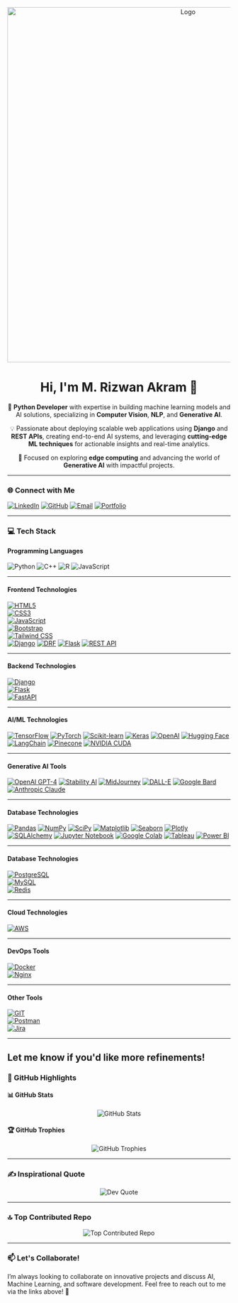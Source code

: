 <p align="center">
  <img src="https://media.giphy.com/media/CrFLL3CnRpw5ddlBMm/giphy.gif" alt="Logo" width="800" />
</p>

<h1 align="center">Hi, I'm M. Rizwan Akram 👋</h1>

<p align="center">
  🚀 <strong>Python Developer</strong> with expertise in building machine learning models and AI solutions, specializing in 
  <strong>Computer Vision</strong>, <strong>NLP</strong>, and <strong>Generative AI</strong>.
</p>

<p align="center">
  💡 Passionate about deploying scalable web applications using <strong>Django</strong> and <strong>REST APIs</strong>, creating 
  end-to-end AI systems, and leveraging <strong>cutting-edge ML techniques</strong> for actionable insights and real-time analytics.
</p>

<p align="center">
  🌟 Focused on exploring <strong>edge computing</strong> and advancing the world of <strong>Generative AI</strong> with impactful projects.
</p>

---

### 🌐 Connect with Me
[![LinkedIn](https://img.shields.io/badge/LinkedIn-blue?style=flat-square&logo=linkedin&logoColor=white)](https://www.linkedin.com/in/m-rizwan-akram-8795b7216)
[![GitHub](https://img.shields.io/badge/GitHub-black?style=flat-square&logo=github&logoColor=white)](https://github.com/mrizwanakram)
[![Email](https://img.shields.io/badge/Email-red?style=flat-square&logo=gmail&logoColor=white)](mailto:mrizwanoffical786.com)
[![Portfolio](https://img.shields.io/badge/Portfolio-green?style=flat-square&logo=google-chrome&logoColor=white)](https://mrizwanakram.github.io/Potfolio.io/)

---

### 💻 Tech Stack

#### **Programming Languages**
![Python](https://img.shields.io/badge/-Python-blue?style=flat-square&logo=python)
![C++](https://img.shields.io/badge/-C++-00599C?style=flat-square&logo=c%2B%2B)
![R](https://img.shields.io/badge/-R-276DC3?style=flat-square&logo=r)
![JavaScript](https://img.shields.io/badge/-JavaScript-yellow?style=flat-square&logo=javascript)

---

#### **Frontend Technologies**  
[![HTML5](https://img.shields.io/badge/-HTML5-orange?style=flat-square&logo=html5)](https://developer.mozilla.org/en-US/docs/Web/HTML)  
[![CSS3](https://img.shields.io/badge/-CSS3-blue?style=flat-square&logo=css3)](https://developer.mozilla.org/en-US/docs/Web/CSS)  
[![JavaScript](https://img.shields.io/badge/-JavaScript-yellow?style=flat-square&logo=javascript)](https://developer.mozilla.org/en-US/docs/Web/JavaScript)  
[![Bootstrap](https://img.shields.io/badge/-Bootstrap-7952B3?style=flat-square&logo=bootstrap)](https://getbootstrap.com/)  
[![Tailwind CSS](https://img.shields.io/badge/-Tailwind%20CSS-38B2AC?style=flat-square&logo=tailwind-css)](https://tailwindcss.com/)  
[![Django](https://img.shields.io/badge/-Django-green?style=flat-square&logo=django)](https://www.djangoproject.com/)
[![DRF](https://img.shields.io/badge/-Django%20Rest%20Framework-blue?style=flat-square&logo=django)](https://www.django-rest-framework.org/)
[![Flask](https://img.shields.io/badge/-Flask-black?style=flat-square&logo=flask)](https://flask.palletsprojects.com/)
[![REST API](https://img.shields.io/badge/-REST%20API-orange?style=flat-square&logo=api)](https://www.restapitutorial.com/)

---

#### **Backend Technologies**  
[![Django](https://img.shields.io/badge/-Django-092E20?style=flat-square&logo=django)](https://www.djangoproject.com/)  
[![Flask](https://img.shields.io/badge/-Flask-black?style=flat-square&logo=flask)](https://flask.palletsprojects.com/)  
[![FastAPI](https://img.shields.io/badge/-FastAPI-009688?style=flat-square&logo=fastapi)](https://fastapi.tiangolo.com/)  

---
#### **AI/ML Technologies**  
[![TensorFlow](https://img.shields.io/badge/-TensorFlow-orange?style=flat-square&logo=tensorflow)](https://www.tensorflow.org/)
[![PyTorch](https://img.shields.io/badge/-PyTorch-red?style=flat-square&logo=pytorch)](https://pytorch.org/)
[![Scikit-learn](https://img.shields.io/badge/-Scikit%20Learn-yellow?style=flat-square&logo=scikit-learn)](https://scikit-learn.org/)
[![Keras](https://img.shields.io/badge/-Keras-purple?style=flat-square&logo=keras)](https://keras.io/)
[![OpenAI](https://img.shields.io/badge/-OpenAI-lightgrey?style=flat-square&logo=openai)](https://openai.com/)
[![Hugging Face](https://img.shields.io/badge/-Hugging%20Face-blue?style=flat-square&logo=huggingface)](https://huggingface.co/)
[![LangChain](https://img.shields.io/badge/-LangChain-yellow?style=flat-square&logo=langchain)](https://www.langchain.com/)
[![Pinecone](https://img.shields.io/badge/-Pinecone-blue?style=flat-square&logo=pinecone)](https://www.pinecone.io/)
[![NVIDIA CUDA](https://img.shields.io/badge/-NVIDIA%20CUDA-76B900?style=flat-square&logo=nvidia)](https://developer.nvidia.com/cuda-zone)

---

#### **Generative AI Tools**  
[![OpenAI GPT-4](https://img.shields.io/badge/-OpenAI%20GPT%204-blue?style=flat-square&logo=openai)](https://openai.com/research/)
[![Stability AI](https://img.shields.io/badge/-Stability%20AI-black?style=flat-square&logo=stabilityai)](https://stability.ai/)
[![MidJourney](https://img.shields.io/badge/-MidJourney-yellow?style=flat-square&logo=midjourney)](https://www.midjourney.com/)
[![DALL-E](https://img.shields.io/badge/-DALL-E-orange?style=flat-square&logo=dall-e)](https://openai.com/dall-e)
[![Google Bard](https://img.shields.io/badge/-Google%20Bard-lightblue?style=flat-square&logo=google)](https://bard.google.com/)
[![Anthropic Claude](https://img.shields.io/badge/-Claude-lightgreen?style=flat-square&logo=anthropic)](https://www.anthropic.com/)

---

#### **Database Technologies**  
[![Pandas](https://img.shields.io/badge/-Pandas-green?style=flat-square&logo=pandas)](https://pandas.pydata.org/)
[![NumPy](https://img.shields.io/badge/-NumPy-blue?style=flat-square&logo=numpy)](https://numpy.org/)
[![SciPy](https://img.shields.io/badge/-SciPy-green?style=flat-square&logo=scipy)](https://www.scipy.org/)
[![Matplotlib](https://img.shields.io/badge/-Matplotlib-blue?style=flat-square&logo=matplotlib)](https://matplotlib.org/)
[![Seaborn](https://img.shields.io/badge/-Seaborn-yellow?style=flat-square&logo=seaborn)](https://seaborn.pydata.org/)
[![Plotly](https://img.shields.io/badge/-Plotly-black?style=flat-square&logo=plotly)](https://plotly.com/)
[![SQLAlchemy](https://img.shields.io/badge/-SQLAlchemy-red?style=flat-square&logo=sqlalchemy)](https://www.sqlalchemy.org/)
[![Jupyter Notebook](https://img.shields.io/badge/-Jupyter%20Notebook-blue?style=flat-square&logo=jupyter)](https://jupyter.org/)
[![Google Colab](https://img.shields.io/badge/-Google%20Colab-yellow?style=flat-square&logo=googlecolab)](https://colab.research.google.com/)
[![Tableau](https://img.shields.io/badge/-Tableau-blue?style=flat-square&logo=tableau)](https://www.tableau.com/)
[![Power BI](https://img.shields.io/badge/-Power%20BI-orange?style=flat-square&logo=powerbi)](https://powerbi.microsoft.com/)

---


#### **Database Technologies**  
[![PostgreSQL](https://img.shields.io/badge/-PostgreSQL-336791?style=flat-square&logo=postgresql)](https://www.postgresql.org/)  
[![MySQL](https://img.shields.io/badge/-MySQL-4479A1?style=flat-square&logo=mysql)](https://www.mysql.com/)  
[![Redis](https://img.shields.io/badge/-Redis-DC382D?style=flat-square&logo=redis)](https://redis.io/)  

---

#### **Cloud Technologies**  
[![AWS](https://img.shields.io/badge/-AWS-232F3E?style=flat-square&logo=amazon-aws)](https://aws.amazon.com/)  

---

#### **DevOps Tools**  
[![Docker](https://img.shields.io/badge/-Docker-2496ED?style=flat-square&logo=docker)](https://www.docker.com/)  
[![Nginx](https://img.shields.io/badge/-Nginx-269539?style=flat-square&logo=nginx)](https://www.nginx.com/)  

---

#### **Other Tools**  
[![GIT](https://img.shields.io/badge/-GIT-F05032?style=flat-square&logo=git)](https://git-scm.com/)  
[![Postman](https://img.shields.io/badge/-Postman-FF6C37?style=flat-square&logo=postman)](https://www.postman.com/)  
[![Jira](https://img.shields.io/badge/-Jira-0052CC?style=flat-square&logo=jira)](https://www.atlassian.com/software/jira)  

---

Let me know if you'd like more refinements!
---

### 🌟 GitHub Highlights

#### 📊 GitHub Stats
<p align="center">
  <img src="https://github-readme-stats.vercel.app/api?username=rizwanakram&show_icons=true&theme=radical" alt="GitHub Stats" />
</p>


#### 🏆 GitHub Trophies
<p align="center">
  <img src="https://github-profile-trophy.vercel.app/?username=mrizwanakram&theme=monokai&column=7" alt="GitHub Trophies" />
</p>

---

### ✍️ Inspirational Quote

<p align="center">
  <img src="https://quotes-github-readme.vercel.app/api?type=horizontal&theme=radical" alt="Dev Quote" />
</p>

---

### 🔝 Top Contributed Repo

<p align="center">
  <img src="https://github-contributor-stats.vercel.app/api?username=rizwanakram&limit=1&theme=radical" alt="Top Contributed Repo" />
</p>

---

### 📫 Let's Collaborate!

I’m always looking to collaborate on innovative projects and discuss AI, Machine Learning, and software development. Feel free to reach out to me via the links above! 🌟
